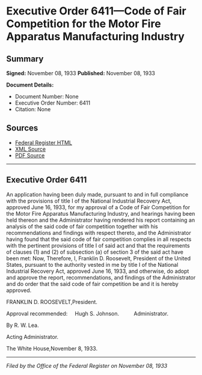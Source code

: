# Executive Order 6411—Code of Fair Competition for the Motor Fire Apparatus Manufacturing Industry

## Summary

**Signed:** November 08, 1933
**Published:** November 08, 1933

**Document Details:**
- Document Number: None
- Executive Order Number: 6411
- Citation: None

## Sources
- [Federal Register HTML](https://www.presidency.ucsb.edu/documents/executive-order-6411-code-fair-competition-for-the-motor-fire-apparatus-manufacturing)
- [XML Source](None)
- [PDF Source](None)

---

## Executive Order 6411

An application having been duly made, pursuant to and in full compliance with the provisions of title I of the National Industrial Recovery Act, approved June 16, 1933, for my approval of a Code of Fair Competition for the Motor Fire Apparatus Manufacturing Industry, and hearings having been held thereon and the Administrator having rendered his report containing an analysis of the said code of fair competition together with his recommendations and findings with respect thereto, and the Administrator having found that the said code of fair competition complies in all respects with the pertinent provisions of title I of said act and that the requirements of clauses (1) and (2) of subsection (a) of section 3 of the said act have been met:
Now, Therefore, I, Franklin D. Roosevelt, President of the United States, pursuant to the authority vested in me by title I of the National Industrial Recovery Act, approved June 16, 1933, and otherwise, do adopt and approve the report, recommendations, and findings of the Administrator and do order that the said code of fair competition be and it is hereby approved.

FRANKLIN D. ROOSEVELT,President.

Approval recommended:     Hugh S. Johnson.          Administrator.

By R. W. Lea.          

Acting Administrator.

The White House,November 8, 1933.

---

*Filed by the Office of the Federal Register on November 08, 1933*
